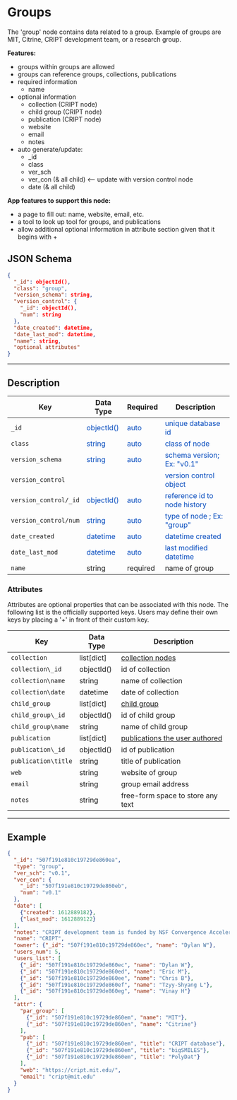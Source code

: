 # Groups

The 'group' node contains data related to a group. Example of groups are MIT, Citrine, CRIPT development team, or a research group.


**Features:**

* groups within groups are allowed
* groups can reference groups, collections, publications
* required information  
    * name
* optional information
    * collection  (CRIPT node)
    * child group (CRIPT node)
    * publication (CRIPT node)
    * website
    * email
    * notes
* auto generate/update:
    * _id
    * class
    * ver_sch
    * ver_con (& all child) <-- update with version control node
    * date (& all child)

  
**App features to support this node:**

* a page to fill out: name, website, email, etc.
* a tool to look up tool for groups, and publications
* allow additional optional information in attribute section given that it begins with +

## JSON Schema

```json
{
  "_id": objectId(),
  "class": "group",
  "version_schema": string,
  "version_control": {
    "_id": objectId(),
    "num": string
  },
  "date_created": datetime,
  "date_last_mod": datetime,
  "name": string,
  "optional attributes"
}
```

---

## Description

Key             |Data Type     |Required  |Description
-------------   |---------     |------    |----
`_id`                 |<span style="color:rgb(0, 72, 189)"> objectId() </span>   | <span style="color:rgb(0, 72, 189)">  auto  </span> | <span style="color:rgb(0, 72, 189)">  unique database id  </span>
`class`               |<span style="color:rgb(0, 72, 189)">  string  </span>     | <span style="color:rgb(0, 72, 189)">  auto  </span> | <span style="color:rgb(0, 72, 189)">  class of node  </span>
`version_schema`      |<span style="color:rgb(0, 72, 189)">  string  </span>     | <span style="color:rgb(0, 72, 189)">  auto  </span> | <span style="color:rgb(0, 72, 189)">  schema version; Ex: "v0.1"  </span>
`version_control`     |                                                          |                                                     | <span style="color:rgb(0, 72, 189)">  version control object  </span>
`version_control/_id` |<span style="color:rgb(0, 72, 189)">  objectId()  </span> | <span style="color:rgb(0, 72, 189)">  auto  </span> | <span style="color:rgb(0, 72, 189)">  reference id to node history  </span>
`version_control/num` |<span style="color:rgb(0, 72, 189)">  string  </span>     | <span style="color:rgb(0, 72, 189)">auto  </span>   | <span style="color:rgb(0, 72, 189)">  type of node ; Ex: "group"  </span>
`date_created`        |<span style="color:rgb(0, 72, 189)">  datetime  </span>   | <span style="color:rgb(0, 72, 189)">auto  </span>   | <span style="color:rgb(0, 72, 189)">  datetime created  </span>
`date_last_mod`       |<span style="color:rgb(0, 72, 189)">  datetime  </span>   | <span style="color:rgb(0, 72, 189)">auto  </span>   | <span style="color:rgb(0, 72, 189)">  last modified datetime  </span>
`name`                | string          | required      | name of group


### Attributes

Attributes are optional properties that can be associated with this node. The following list is the officially supported
keys. Users may define their own keys by placing a '+' in front of their custom key.

Key                   | Data Type       | Description
-------------         |---------        |----
`collection`          | list[dict]      | [collection nodes](../data-models/Collections.md)
`collection\_id`      | objectId()      | id of collection
`collection\name`     | string          | name of collection
`collection\date`     | datetime        | date of collection
`child_group`         | list[dict]      | [child group](../data-models/Groups.md)
`child_group\_id`     | objectId()      | id of child group
`child_group\name`    | string          | name of child group
`publication`         | list[dict]      | [publications the user authored](../data-models/Publications.md)
`publication\_id`     | objectId()      | id of publication
`publication\title`   | string          | title of publication
`web`                 | string          | website of group
`email`               | string          | group email address
`notes`               | string          | free-form space to store any text

---

## Example

```json
{
  "_id": "507f191e810c19729de860ea",
  "type": "group",
  "ver_sch": "v0.1",
  "ver_con": {
    "_id": "507f191e810c19729de860eb",
    "num": "v0.1"
  },
  "date": [
    {"created": 1612889182},
    {"last_mod": 1612889122}
  ],
  "notes": "CRIPT development team is funded by NSF Convergence Accelerator.",
  "name": "CRIPT",
  "owner": {"_id": "507f191e810c19729de860ec", "name": "Dylan W"},
  "users_num": 5,
  "users_list": [
    {"_id": "507f191e810c19729de860ec", "name": "Dylan W"},
    {"_id": "507f191e810c19729de860ed", "name": "Eric M"},
    {"_id": "507f191e810c19729de860ee", "name": "Chris B"},
    {"_id": "507f191e810c19729de860ef", "name": "Tzyy-Shyang L"},
    {"_id": "507f191e810c19729de860eg", "name": "Vinay H"}
  ],
  "attr": {
    "par_group": [
      {"_id": "507f191e810c19729de860em", "name": "MIT"},
      {"_id": "507f191e810c19729de860en", "name": "Citrine"}
    ],
    "pub": [
      {"_id": "507f191e810c19729de860em", "title": "CRIPT database"},
      {"_id": "507f191e810c19729de860em", "title": "bigSMILES"},
      {"_id": "507f191e810c19729de860em", "title": "PolyDat"}
    ],
    "web": "https://cript.mit.edu/",
    "email": "cript@mit.edu"
  }
}
```
